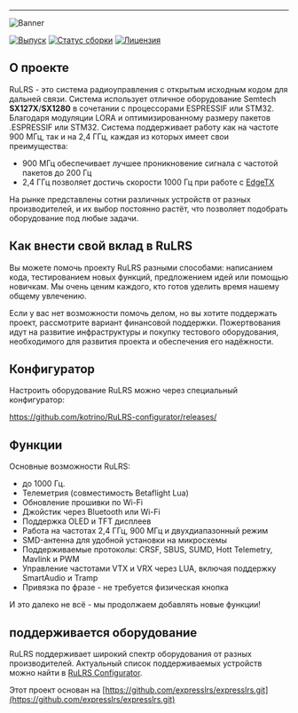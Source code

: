 
---

![Banner](https://github.com/kotrino/RuLRS-core/blob/main/img/banner.png?raw=true)

[![Выпуск](https://img.shields.io/github/v/release/kotrino/RuLRS?style=flat-square)](https://github.com/kotrino/RuLRS/releases)
[![Статус сборки](https://img.shields.io/github/actions/workflow/status/kotrino/RuLRS/build.yml?logo=github&style=flat-square)](https://github.com/kotrino/RuLRS/actions)
[![Лицензия](https://img.shields.io/github/license/kotrino/RuLRS?style=flat-square)](https://github.com/kotrino/RuLRS/blob/main/license)

## О проекте

RuLRS - это система радиоуправления с открытым исходным кодом для дальней связи.
Система использует отличное оборудование Semtech **SX127X**/**SX1280** в сочетании с процессорами ESPRESSIF или STM32. Благодаря модуляции LORA и оптимизированному размеру пакетов .ESPRESSIF или STM32.
Система поддерживает работу как на частоте 900 МГц, так и на 2,4 ГГц, каждая из которых имеет свои преимущества:
- 900 МГц обеспечивает лучшее проникновение сигнала с частотой пакетов до 200 Гц
- 2,4 ГГц позволяет достичь скорости 1000 Гц при работе с [EdgeTX](http://edgetx.org/)

На рынке представлены сотни различных устройств от разных производителей, и их выбор постоянно растёт, что позволяет подобрать оборудование под любые задачи.

## Как внести свой вклад в RuLRS
Вы можете помочь проекту RuLRS разными способами: написанием кода, тестированием новых функций, предложением идей или помощью новичкам. Мы очень ценим каждого, кто готов уделить время нашему общему увлечению.

Если у вас нет возможности помочь делом, но вы хотите поддержать проект, рассмотрите вариант финансовой поддержки. Пожертвования идут на развитие инфраструктуры и покупку тестового оборудования, необходимого для развития проекта и обеспечения его надёжности.

<!--
[! [Legion](https://img.shields.io/)(???https://legion.ru???)

## сайт
Для общей информации о проекте обратитесь к нашим руководствам на веб -сайте] () и нашем [FAQ] ()

-->

## Конфигуратор
Настроить оборудование RuLRS можно через специальный конфигуратор:

https://github.com/kotrino/RuLRS-configurator/releases/
<!--
## Сообщество

## Телеграмм бот
для общения с разработчиками и поддержки вы можете использовать [@RuLRS_bot](https://t.me/RuLRS_bot)
-->
## Функции

Основные возможности RuLRS:

- до 1000 Гц.
- Телеметрия (совместимость Betaflight Lua)
- Обновление прошивки по Wi-Fi
- Джойстик через Bluetooth или Wi-Fi
- Поддержка OLED и TFT дисплеев
- Работа на частотах 2,4 ГГц, 900 МГц и двухдиапазонный режим
- SMD-антенна для удобной установки на микросхемы
- Поддерживаемые протоколы: CRSF, SBUS, SUMD, Hott Telemetry, Mavlink и PWM
- Управление частотами VTX и VRX через LUA, включая поддержку SmartAudio и Tramp
- Привязка по фразе - не требуется физическая кнопка

И это далеко не всё - мы продолжаем добавлять новые функции!

## поддерживается оборудование

RuLRS поддерживает широкий спектр оборудования от разных производителей. Актуальный список поддерживаемых устройств можно найти в [RuLRS Configurator](https://github.com/kotrino/RuLRS-configurator/releases/).

<!--
Подробное руководство по выбору оборудования доступно на странице [Hardware Selection]() нашего сайта. Мы разрабатываем специализированное оборудование и можем гарантировать поддержку только для совместимых устройств.

## Разработчикам

Если вы разработчик и хотите внести свой вклад в проект, присоединяйтесь к нашему [Discord]() для обсуждения багов и проблем. Также можно просмотреть текущие задачи в [GitHub Issues](https://github.com/kotrino/RuLRS/issues). Лучший способ помочь - создать Pull Request в репозитории GitHub.

![](https://github.com/kotrino/RuLRS-configurator/blob/main/img/community.png?raw=true)
-->

Этот проект основан на [https://github.com/expresslrs/expresslrs.git](https://github.com/expresslrs/expresslrs.git)